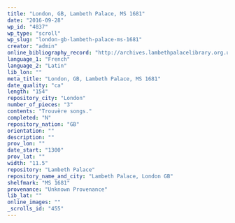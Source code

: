 ```yaml
---
title: "London, GB, Lambeth Palace, MS 1681"
date: "2016-09-28"
wp_id: "4837"
wp_type: "scroll"
wp_slug: "london-gb-lambeth-palace-ms-1681"
creator: "admin"
online_bibliography_record: "http://archives.lambethpalacelibrary.org.uk/CalmView/Record.aspx?src=CalmView.Catalog&id=MSS%2f1681&pos=161"
language_1: "French"
language_2: "Latin"
lib_lon: ""
meta_title: "London, GB, Lambeth Palace, MS 1681"
date_quality: "ca"
length: "154"
repository_city: "London"
number_of_pieces: "3"
contents: "Trouvère songs."
completed: "N"
repository_nation: "GB"
orientation: ""
description: ""
prov_lon: ""
date_start: "1300"
prov_lat: ""
width: "11.5"
repository: "Lambeth Palace"
repository_name_and_city: "Lambeth Palace, London GB"
shelfmark: "MS 1681"
provenance: "Unknown Provenance"
lib_lat: ""
online_images: ""
_scrolls_id: "455"
---
```




